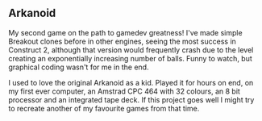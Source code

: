 ## Arkanoid

My second game on the path to gamedev greatness! I've made simple Breakout clones before in other engines, seeing the most success in Construct 2, although that version would frequently crash due to the level creating an exponentially increasing number of balls. Funny to watch, but graphical coding wasn't for me in the end.

I used to love the original Arkanoid as a kid. Played it for hours on end, on my first ever computer, an Amstrad CPC 464 with 32 colours, an 8 bit processor and an integrated tape deck. If this project goes well I might try to recreate another of my favourite games from that time.
